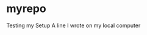 # myrepo
Testing my Setup 
  A   l i n e   I   w r o t e   o n   m y   l o c a l   c o m p u t e r  
 